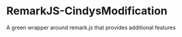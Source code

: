 RemarkJS-CindysModification
===========================

A green wrapper around remark.js that provides additional features

